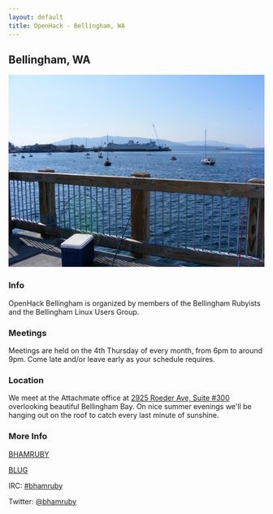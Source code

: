 ```yaml
---
layout: default
title: OpenHack - Bellingham, WA
---
```


## Bellingham, WA

![Bellingham](/bellingham/images/bellingham_bay.jpg)

### Info

OpenHack Bellingham is organized by members of the Bellingham Rubyists and the Bellingham Linux Users Group.

### Meetings

Meetings are held on the 4th Thursday of every month, from 6pm to around 9pm.  Come late and/or leave early as your schedule requires.

### Location

We meet at the Attachmate office at [2925 Roeder Ave, Suite #300](http://goo.gl/maps/r6y0Y) overlooking beautiful Bellingham Bay. On nice summer evenings we'll be hanging out on the roof to catch every last minute of sunshine.

### More Info

[BHAMRUBY](http://bhamruby.org/)

[BLUG](http://blug.org/)

IRC: [#bhamruby](irc://irc.oftc.net/#bhamruby)

Twitter: [@bhamruby](https://twitter.com/bhamruby)
